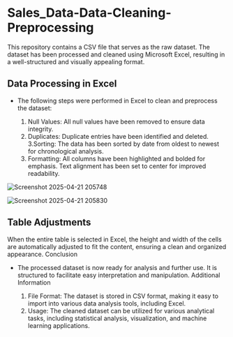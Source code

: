 # Sales_Data-Data-Cleaning-Preprocessing
This repository contains a CSV file that serves as the raw dataset. The dataset has been processed and cleaned using Microsoft Excel, resulting in a well-structured and visually appealing format.
## Data Processing in Excel

* The following steps were performed in Excel to clean and preprocess the dataset:

  1. Null Values: All null values have been removed to ensure data integrity.
  2. Duplicates: Duplicate entries have been identified and deleted.
  3.Sorting: The data has been sorted by date from oldest to newest for chronological analysis.
  4. Formatting:
        All columns have been highlighted and bolded for emphasis.
        Text alignment has been set to center for improved readability.

     
![Screenshot 2025-04-21 205748](https://github.com/user-attachments/assets/1b75f8cc-aeea-4d31-a0ac-69de33314f98)


![Screenshot 2025-04-21 205830](https://github.com/user-attachments/assets/c2ea665e-c310-4b9f-8ece-527945340612)

## Table Adjustments
When the entire table is selected in Excel, the height and width of the cells are automatically adjusted to fit the content, ensuring a clean and organized appearance.
Conclusion

* The processed dataset is now ready for analysis and further use. It is structured to facilitate easy interpretation and manipulation.
Additional Information

   1. File Format: The dataset is stored in CSV format, making it easy to import into various data analysis tools, including Excel.
   2. Usage: The cleaned dataset can be utilized for various analytical tasks, including statistical analysis, visualization, and machine learning applications.
    
